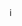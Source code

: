 <!DOCTYPE html>

<html>

<head>

<meta charset="UTF-8">

<title>3DViewTEST_QuarryOnly_ColladaModels_5Feb17_v7_BothTowers</title>

<meta name="viewport" content="width=device-width, user-scalable=no, minimum-scale=1.0, maximum-scale=1.0">

<link rel="stylesheet" type="text/css" href="./Qgis2threejs.css">

</head>

<body>

<div id="webgl"></div>



<!-- popup -->

<div id="popup" style="display:none;">

<div id="closebtn">&times;</div>

<div id="popupbar"></div>

<div id="popupbody">

 <div id="popupcontent"></div>

 <div id="pageinfo">

  <h1>Current View URL</h1>

  <div><input id="urlbox" type="text"></div>



  <h1>Usage</h1>

  <div id="usage"></div>



  <h1>About</h1>

  <div id="about">This page was made with <a href="http://www.qgis.org/" target="_blank">QGIS</a> and <a href="https://github.com/minorua/Qgis2threejs" target="_blank">Qgis2threejs</a> plugin, 

and uses the following library:

  <ul>

  <li>three.js <a href="http://threejs.org/" target="_blank">http://threejs.org/</a> <a href="./threejs/LICENSE" target="_blank" class="license">(LICENSE)</a></li>

  <li id="lib_proj4js" style="display: none;">Proj4js <a href="http://trac.osgeo.org/proj4js/" target="_blank">http://trac.osgeo.org/proj4js/</a> <a href="./proj4js/LICENSE.md" target="_blank" class="license">(LICENSE)</a></li>

  </ul>

  </div>

 </div>

</div></div>



<!-- footer -->

<div id="footer"><div id="infobtn">i</div></div>



<script src="./threejs/three.min.js"></script>

<script src="./Qgis2threejs.js"></script>

<script src="./threejs/OrbitControls.js"></script>

<script>

var option = Q3D.Options;



</script>

<script src="./threejs/loaders/ColladaLoader.js"></script>

<script src="./3DViewTEST_QuarryOnly_ColladaModels_5Feb17_v7_BothTowers.js"></script>

<script>

if (typeof proj4 !== "undefined") document.getElementById("lib_proj4js").style.display = "list-item";



var container = document.getElementById("webgl");

var app = Q3D.application;

app.init(container);




// load the project

app.loadProject(project);



document.getElementById("infobtn").onclick = app.showInfo.bind(app);

if ("hidebutton" in app.urlParams) document.getElementById("infobtn").style.display = "none";



app.addEventListeners();

app.start();



</script>

</body>

</html>
